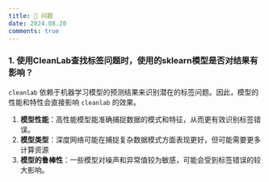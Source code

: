 ```yaml
---
title: 🍁 问题
date: 2024.08.20
comments: true
---
```



### 1. 使用CleanLab查找标签问题时，使用的sklearn模型是否对结果有影响？

`cleanlab` 依赖于机器学习模型的预测结果来识别潜在的标签问题。因此，模型的性能和特性会直接影响 `cleanlab` 的效果。

1. **模型性能**：高性能模型能准确捕捉数据的模式和特征，从而更有效识别标签错误。
2. **模型类型**：深度网络可能在捕捉复杂数据模式方面表现更好，但可能需要更多计算资源
3. **模型的鲁棒性**：一些模型对噪声和异常值较为敏感，可能会受到标签错误的较大影响。